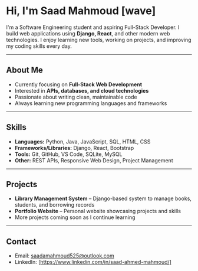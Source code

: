 # Hi, I'm Saad Mahmoud [wave]

I'm a Software Engineering student and aspiring Full-Stack Developer. I build web applications using **Django, React**, and other modern web technologies. I enjoy learning new tools, working on projects, and improving my coding skills every day.

---

## About Me
- Currently focusing on **Full-Stack Web Development**
- Interested in **APIs, databases, and cloud technologies**
- Passionate about writing clean, maintainable code
- Always learning new programming languages and frameworks

---

## Skills
- **Languages:** Python, Java, JavaScript, SQL, HTML, CSS  
- **Frameworks/Libraries:** Django, React, Bootstrap  
- **Tools:** Git, GitHub, VS Code, SQLite, MySQL  
- **Other:** REST APIs, Responsive Web Design, Project Management  

---

## Projects
- **Library Management System** – Django-based system to manage books, students, and borrowing records  
- **Portfolio Website** – Personal website showcasing projects and skills  
- More projects coming soon as I continue learning

---

## Contact
- Email: [saadamahmoud525@outlook.com](mailto:saadamahmoud525@outlook.com)  
- LinkedIn: [https://www.linkedin.com/in/saad-ahmed-mahmoud/]
